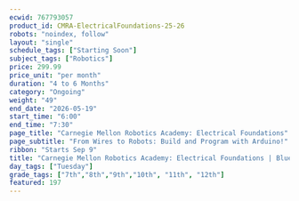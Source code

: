 ```yaml
---
ecwid: 767793057
product_id: CMRA-ElectricalFoundations-25-26
robots: "noindex, follow"
layout: "single"
schedule_tags: ["Starting Soon"]
subject_tags: ["Robotics"]
price: 299.99
price_unit: "per month"
duration: "4 to 6 Months"
category: "Ongoing"
weight: "49"
end_date: "2026-05-19"
start_time: "6:00"
end_time: "7:30"
page_title: "Carnegie Mellon Robotics Academy: Electrical Foundations"
page_subtitle: "From Wires to Robots: Build and Program with Arduino!"
ribbon: "Starts Sep 9"
title: "Carnegie Mellon Robotics Academy: Electrical Foundations | Blue Ridge Boost"
day_tags: ["Tuesday"]
grade_tags: ["7th","8th","9th","10th", "11th", "12th"]
featured: 197
---
```

